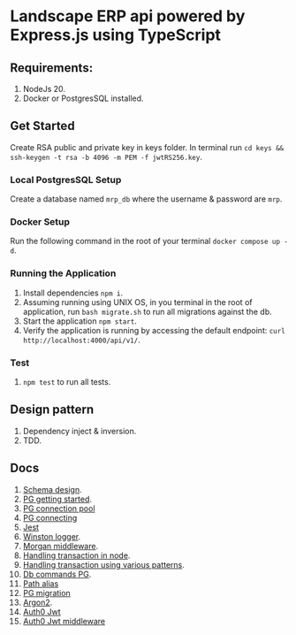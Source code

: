 # Landscape ERP api powered by Express.js using TypeScript

## Requirements:

1. NodeJs 20.
2. Docker or PostgresSQL installed.

## Get Started

Create RSA public and private key in keys folder. In terminal run
`cd keys && ssh-keygen -t rsa -b 4096 -m PEM -f jwtRS256.key`.

### Local PostgresSQL Setup

Create a database named `mrp_db` where the username & password are `mrp`.

### Docker Setup

Run the following command in the root of your terminal `docker compose up -d`.

### Running the Application

1. Install dependencies `npm i`.
2. Assuming running using UNIX OS, in you terminal in the root of application,
   run `bash migrate.sh` to run all migrations against the db.
3. Start the application `npm start`.
4. Verify the application is running by accessing the default endpoint: `curl http://localhost:4000/api/v1/`.

### Test

1. `npm test` to run all tests.

## Design pattern

1. Dependency inject & inversion.
2. TDD.

## Docs

1. [Schema design](https://dbdiagram.io/d/landscape-erp-66303ee65b24a634d01e83ea).
2. [PG getting started](https://node-postgres.com/).
3. [PG connection pool](https://node-postgres.com/apis/pool)
4. [PG connecting](https://node-postgres.com/features/connecting)
5. [Jest](https://jestjs.io/docs/getting-started)
6. [Winston logger](https://github.com/winstonjs/winston).
7. [Morgan middleware](https://expressjs.com/en/resources/middleware/morgan.html).
8. [Handling transaction in node](https://stackoverflow.com/questions/9319129/node-js-postgres-database-transaction-management).
9. [Handling transaction using various patterns](https://threedots.tech/post/database-transactions-in-go/).
10. [Db commands PG](https://www.atlassian.com/data/admin/how-to-list-databases-and-tables-in-postgresql-using-psql#:~:text=Listing%20databases,command%20or%20its%20shortcut%20%5Cl%20.).
11. [Path alias](https://github.com/dividab/tsconfig-paths)
12. [PG migration](https://salsita.github.io/node-pg-migrate/migrations/tables)
13. [Argon2](https://www.reddit.com/r/node/comments/19czlh9/best_nodejs_hashing_algorithm_for_auth_in_2024/).
14. [Auth0 Jwt](https://github.com/auth0/node-jsonwebtoken?tab=readme-ov-file)
15. [Auth0 Jwt middleware](https://github.com/auth0/express-jwt)

